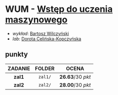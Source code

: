 # WUM - [Wstęp do uczenia maszynowego](https://usosweb.mimuw.edu.pl/kontroler.php?_action=katalog2/przedmioty/pokazPrzedmiot&kod=1000-214bWUM)

- *wykład*: [Bartosz Wilczyński](https://usosweb.mimuw.edu.pl/kontroler.php?_action=katalog2/osoby/pokazOsobe&os_id=1941)
- *lab*: [Dorota Celińska-Kopczyńska](https://usosweb.mimuw.edu.pl/kontroler.php?_action=katalog2/osoby/pokazOsobe&os_id=156509)

## punkty

| ZADANIE   |  FOLDER  |  OCENA             |
| :-------: |  :-----: |  :---------------: |
| **zal1**  |  `zal1/` | **26.63**/30 *pkt* |
| **zal2**  |  `zal2/` | **28.00**/30 *pkt* |

